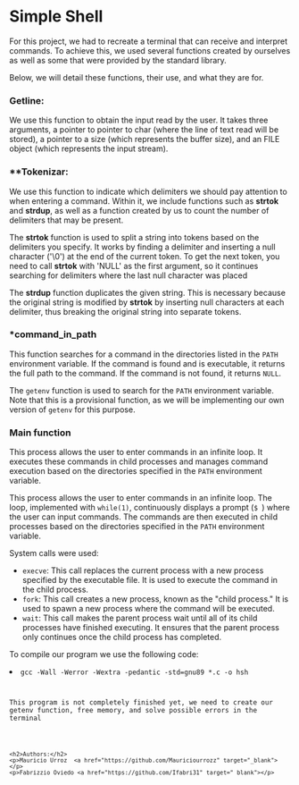 <h1>Simple Shell</h1>

<p>For this project, we had to recreate a terminal that can receive and interpret commands. To achieve this, we used several functions created by ourselves as well as some that were provided by the standard library.</p>
  <p>Below, we will detail these functions, their use, and what they are for.</p>
   <h3>Getline:</h3>
   <p>We use this function to obtain the input read by the user. It takes three arguments, a pointer to pointer to char (where the line of text read will be stored), a pointer to a size (which represents the buffer size), and an FILE object (which represents the input stream).</p>
   <h3>**Tokenizar:</h3>
   <p>We use this function to indicate which delimiters we should pay attention to when entering a command. Within it, we include functions such as <strong>strtok</strong> and <strong>strdup</strong>, as well as a function created by us to count the number of delimiters that may be present.</p>
   <p>The <strong>strtok</strong> function is used to split a string into tokens based on the delimiters you specify. It works by finding a delimiter and inserting a null character ('\0') at the end of the current token. To get the next token, you need to call <strong>strtok</strong> with 'NULL' as the first argument, so it continues searching for delimiters where the last null character was placed</p>
   <p>The <strong>strdup</strong> function duplicates the given string. This is necessary because the original string is modified by <strong>strtok</strong> by inserting null characters at each delimiter, thus breaking the original string into separate tokens.</p>
   <h3>*command_in_path</h3>
    <p>This function searches for a command in the directories listed in the <code>PATH</code> environment variable. If the command is found and is executable, it returns the full path to the command. If the command is not found, it returns <code>NULL</code>.</p>
    <p>The <code>getenv</code> function is used to search for the <code>PATH</code> environment variable. Note that this is a provisional function, as we will be implementing our own version of <code>getenv</code> for this purpose.</p>
    <h3>Main function</h3>
     <p>This process allows the user to enter commands in an infinite loop. It executes these commands in child processes and manages command execution based on the directories specified in the <code>PATH</code> environment variable.</p>
     <p>This process allows the user to enter commands in an infinite loop. The loop, implemented with <code>while(1)</code>, continuously displays a prompt (<code>$ </code>) where the user can input commands. The commands are then executed in child processes based on the directories specified in the <code>PATH</code> environment variable.</p>
      <p>System calls were used:</p>
    <ul>
        <li><code>execve</code>: This call replaces the current process with a new process specified by the executable file. It is used to execute the command in the child process.</li>
        <li><code>fork</code>: This call creates a new process, known as the "child process." It is used to spawn a new process where the command will be executed.</li>
        <li><code>wait</code>: This call makes the parent process wait until all of its child processes have finished executing. It ensures that the parent process only continues once the child process has completed.</li>
    </ul>
    <p>To compile our program we use the following code:</p>
    
 <li><code>gcc -Wall -Werror -Wextra -pedantic -std=gnu89 *.c -o hsh</li</code>
   
   <p>This program is not completely finished yet, we need to create our getenv function, free memory, and solve possible errors in the terminal</p>

    <h2>Authors:</h2>
    <p>Mauricio Urroz  <a href="https://github.com/Mauriciourrozz" target="_blank"></p>
    <p>Fabrizzio Oviedo <a href="https://github.com/Ifabri31" target="_blank"></p>
